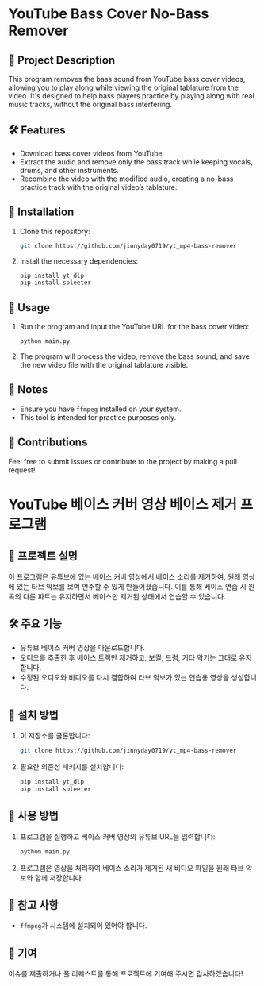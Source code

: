 # YouTube Bass Cover No-Bass Remover

## 📖 Project Description
This program removes the bass sound from YouTube bass cover videos, allowing you to play along while viewing the original tablature from the video. It's designed to help bass players practice by playing along with real music tracks, without the original bass interfering.

## 🛠 Features
- Download bass cover videos from YouTube.
- Extract the audio and remove only the bass track while keeping vocals, drums, and other instruments.
- Recombine the video with the modified audio, creating a no-bass practice track with the original video’s tablature.

## 🔧 Installation
1. Clone this repository:
   ```bash
   git clone https://github.com/jinnyday0719/yt_mp4-bass-remover
   ```

2. Install the necessary dependencies:
   ```bash
   pip install yt_dlp
   pip install spleeter
   ```

## 🚀 Usage
1. Run the program and input the YouTube URL for the bass cover video:
   ```bash
   python main.py
   ```

2. The program will process the video, remove the bass sound, and save the new video file with the original tablature visible.

## 📝 Notes
- Ensure you have `ffmpeg` installed on your system.
- This tool is intended for practice purposes only.

## 🤝 Contributions
Feel free to submit issues or contribute to the project by making a pull request!


# YouTube 베이스 커버 영상 베이스 제거 프로그램

## 📖 프로젝트 설명
이 프로그램은 유튜브에 있는 베이스 커버 영상에서 베이스 소리를 제거하여, 원래 영상에 있는 타브 악보를 보며 연주할 수 있게 만들어졌습니다. 이를 통해 베이스 연습 시 원곡의 다른 파트는 유지하면서 베이스만 제거된 상태에서 연습할 수 있습니다.

## 🛠 주요 기능
- 유튜브 베이스 커버 영상을 다운로드합니다.
- 오디오를 추출한 후 베이스 트랙만 제거하고, 보컬, 드럼, 기타 악기는 그대로 유지합니다.
- 수정된 오디오와 비디오를 다시 결합하여 타브 악보가 있는 연습용 영상을 생성합니다.

## 🔧 설치 방법
1. 이 저장소를 클론합니다:
   ```bash
   git clone https://github.com/jinnyday0719/yt_mp4-bass-remover
   ```

2. 필요한 의존성 패키지를 설치합니다:
   ```bash
   pip install yt_dlp
   pip install spleeter
   ```

## 🚀 사용 방법
1. 프로그램을 실행하고 베이스 커버 영상의 유튜브 URL을 입력합니다:
   ```bash
   python main.py
   ```

2. 프로그램은 영상을 처리하여 베이스 소리가 제거된 새 비디오 파일을 원래 타브 악보와 함께 저장합니다.

## 📝 참고 사항
- `ffmpeg`가 시스템에 설치되어 있어야 합니다.

## 🤝 기여
이슈를 제출하거나 풀 리퀘스트를 통해 프로젝트에 기여해 주시면 감사하겠습니다!

